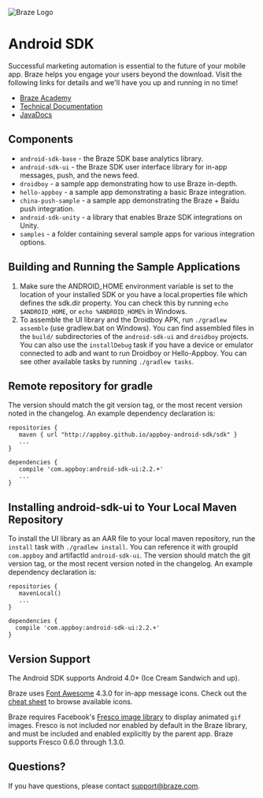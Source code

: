 ![Braze Logo](https://github.com/Appboy/appboy-android-sdk/blob/master/braze-logo.png)

# Android SDK

Successful marketing automation is essential to the future of your mobile app. Braze helps you engage your users beyond the download. Visit the following links for details and we'll have you up and running in no time!

- [Braze Academy](http://www.braze.com/academy "Braze Academy")
- [Technical Documentation](http://documentation.braze.com "Braze Technical Documentation")
- [JavaDocs](http://appboy.github.io/appboy-android-sdk/javadocs/ "Braze Android SDK Class Documentation")

## Components

- `android-sdk-base` - the Braze SDK base analytics library.
- `android-sdk-ui` - the Braze SDK user interface library for in-app messages, push, and the news feed.
- `droidboy` - a sample app demonstrating how to use Braze in-depth.
- `hello-appboy` - a sample app demonstrating a basic Braze integration.
- `china-push-sample` - a sample app demonstrating the Braze + Baidu push integration.
- `android-sdk-unity` - a library that enables Braze SDK integrations on Unity.
- `samples` - a folder containing several sample apps for various integration options.

## Building and Running the Sample Applications

1. Make sure the ANDROID_HOME environment variable is set to the location of your installed SDK or you have a
   local.properties file which defines the sdk.dir property. You can check this by running `echo $ANDROID_HOME`, or
   `echo %ANDROID_HOME%` in Windows.
2. To assemble the UI library and the Droidboy APK, run `./gradlew assemble` (use gradlew.bat on Windows). You can find
   assembled files in the `build/` subdirectories of the `android-sdk-ui` and `droidboy` projects. You can also
   use the `installDebug` task if you have a device or emulator connected to adb and want to run Droidboy or Hello-Appboy.
   You can see other available tasks by running `./gradlew tasks`.

## Remote repository for gradle
The version should match the git version tag, or the most recent version noted in the changelog. An example dependency declaration is:

```
repositories {
   maven { url "http://appboy.github.io/appboy-android-sdk/sdk" }
   ...
}
```

```
dependencies {
   compile 'com.appboy:android-sdk-ui:2.2.+'
   ...
}
```

## Installing android-sdk-ui to Your Local Maven Repository
To install the UI library as an AAR file to your local maven repository, run the `install` task with
`./gradlew install`. You can reference it with groupId `com.appboy` and artifactId `android-sdk-ui`. The version should
match the git version tag, or the most recent version noted in the changelog. An example dependency declaration is:


```
repositories {
   mavenLocal()
   ...
}
```

```
dependencies {
  compile 'com.appboy:android-sdk-ui:2.2.+'
}
```

## Version Support

The Android SDK supports Android 4.0+ (Ice Cream Sandwich and up).

Braze uses [Font Awesome](http://fortawesome.github.io/Font-Awesome/) 4.3.0 for in-app message icons.  Check out the [cheat sheet](http://fortawesome.github.io/Font-Awesome/cheatsheet/) to browse available icons.

Braze requires Facebook's [Fresco image library](https://github.com/facebook/fresco) to display animated `gif` images.  Fresco is not included nor enabled by default in the Braze library, and must be included and enabled explicitly by the parent app. Braze supports Fresco 0.6.0 through 1.3.0.

## Questions?

If you have questions, please contact [support@braze.com](mailto:support@braze.com).
